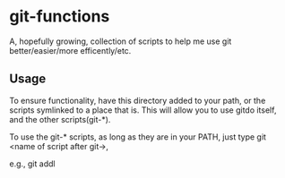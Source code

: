 # git-functions
A, hopefully growing, collection of scripts to help me use git better/easier/more efficently/etc.

## Usage

To ensure functionality, have this directory added to your path, or the scripts symlinked to a place that is.
This will allow you to use gitdo itself, and the other scripts(git-*).

To use the git-* scripts, as long as they are in your PATH, just type git \<name of script after git-\>,

e.g., git addl

